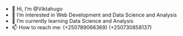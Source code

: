 - 👋 Hi, I’m @Viktahugo
- 👀 I’m interested in Web Development and Data Science and Analysis
- 🌱 I’m currently learning Data Science and Analysis
- 📫 How to reach me: (+250789066369) (+250730858137) 

<!---
Viktahugo/Viktahugo is a ✨ special ✨ repository because its `README.md` (this file) appears on your GitHub profile.
You can click the Preview link to take a look at your changes.
--->
